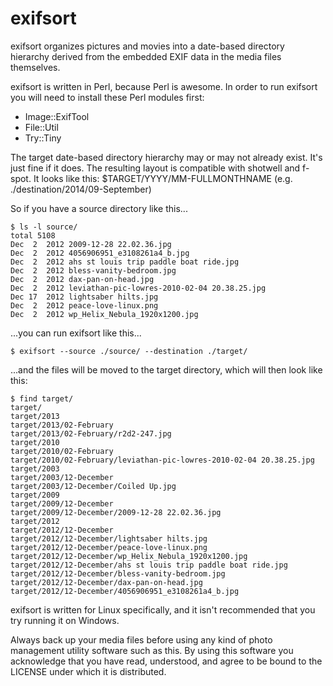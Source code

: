 exifsort
========

exifsort organizes pictures and movies into a date-based directory hierarchy
derived from the embedded EXIF data in the media files themselves.

exifsort is written in Perl, because Perl is awesome.  In order to run exifsort
you will need to install these Perl modules first:
* Image::ExifTool
* File::Util
* Try::Tiny

The target date-based directory hierarchy may or may not already exist.  It's
just fine if it does.  The resulting layout is compatible with shotwell and
f-spot.  It looks like this: $TARGET/YYYY/MM-FULLMONTHNAME (e.g. ./destination/2014/09-September)

So if you have a source directory like this...

    $ ls -l source/
    total 5108
    Dec  2  2012 2009-12-28 22.02.36.jpg
    Dec  2  2012 4056906951_e3108261a4_b.jpg
    Dec  2  2012 ahs st louis trip paddle boat ride.jpg
    Dec  2  2012 bless-vanity-bedroom.jpg
    Dec  2  2012 dax-pan-on-head.jpg
    Dec  2  2012 leviathan-pic-lowres-2010-02-04 20.38.25.jpg
    Dec 17  2012 lightsaber hilts.jpg
    Dec  2  2012 peace-love-linux.png
    Dec  2  2012 wp_Helix_Nebula_1920x1200.jpg

...you can run exifsort like this...

    $ exifsort --source ./source/ --destination ./target/

...and the files will be moved to the target directory, which will then
look like this:

    $ find target/
    target/
    target/2013
    target/2013/02-February
    target/2013/02-February/r2d2-247.jpg
    target/2010
    target/2010/02-February
    target/2010/02-February/leviathan-pic-lowres-2010-02-04 20.38.25.jpg
    target/2003
    target/2003/12-December
    target/2003/12-December/Coiled Up.jpg
    target/2009
    target/2009/12-December
    target/2009/12-December/2009-12-28 22.02.36.jpg
    target/2012
    target/2012/12-December
    target/2012/12-December/lightsaber hilts.jpg
    target/2012/12-December/peace-love-linux.png
    target/2012/12-December/wp_Helix_Nebula_1920x1200.jpg
    target/2012/12-December/ahs st louis trip paddle boat ride.jpg
    target/2012/12-December/bless-vanity-bedroom.jpg
    target/2012/12-December/dax-pan-on-head.jpg
    target/2012/12-December/4056906951_e3108261a4_b.jpg

exifsort is written for Linux specifically, and it isn't recommended that you
try running it on Windows.

Always back up your media files before using any kind of photo management
utility software such as this.  By using this software you acknowledge that
you have read, understood, and agree to be bound to the LICENSE under which
it is distributed.
